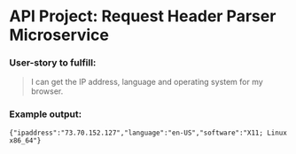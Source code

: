 # API Project: Request Header Parser Microservice

### User-story to fulfill:

> I can get the IP address, language and operating system for my browser.

### Example output:

`{"ipaddress":"73.70.152.127","language":"en-US","software":"X11; Linux x86_64"}`